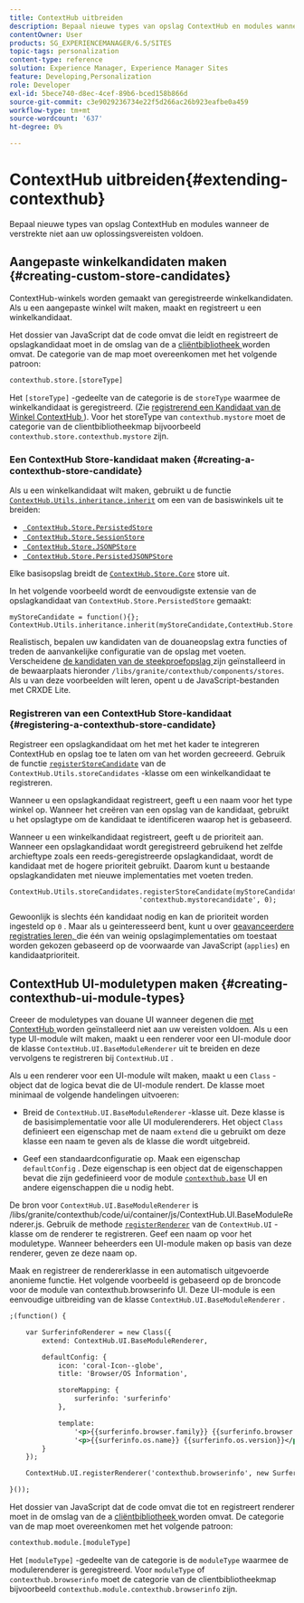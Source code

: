 ```yaml
---
title: ContextHub uitbreiden
description: Bepaal nieuwe types van opslag ContextHub en modules wanneer de verstrekte niet aan uw oplossingsvereisten voldoen
contentOwner: User
products: SG_EXPERIENCEMANAGER/6.5/SITES
topic-tags: personalization
content-type: reference
solution: Experience Manager, Experience Manager Sites
feature: Developing,Personalization
role: Developer
exl-id: 5bece740-d8ec-4cef-89b6-bced158b866d
source-git-commit: c3e9029236734e22f5d266ac26b923eafbe0a459
workflow-type: tm+mt
source-wordcount: '637'
ht-degree: 0%

---
```


# ContextHub uitbreiden{#extending-contexthub}

Bepaal nieuwe types van opslag ContextHub en modules wanneer de verstrekte niet aan uw oplossingsvereisten voldoen.

## Aangepaste winkelkandidaten maken {#creating-custom-store-candidates}

ContextHub-winkels worden gemaakt van geregistreerde winkelkandidaten. Als u een aangepaste winkel wilt maken, maakt en registreert u een winkelkandidaat.

Het dossier van JavaScript dat de code omvat die leidt en registreert de opslagkandidaat moet in de omslag van de a [ cliëntbibliotheek ](/help/sites-developing/clientlibs.md#creating-client-library-folders) worden omvat. De categorie van de map moet overeenkomen met het volgende patroon:

```xml
contexthub.store.[storeType]
```

Het `[storeType]` -gedeelte van de categorie is de `storeType` waarmee de winkelkandidaat is geregistreerd. (Zie [ registrerend een Kandidaat van de Winkel ContextHub ](/help/sites-developing/ch-extend.md#registering-a-contexthub-store-candidate)). Voor het storeType van `contexthub.mystore` moet de categorie van de clientbibliotheekmap bijvoorbeeld `contexthub.store.contexthub.mystore` zijn.

### Een ContextHub Store-kandidaat maken {#creating-a-contexthub-store-candidate}

Als u een winkelkandidaat wilt maken, gebruikt u de functie [`ContextHub.Utils.inheritance.inherit`](/help/sites-developing/contexthub-api.md#inherit-child-parent) om een van de basiswinkels uit te breiden:

* [` ContextHub.Store.PersistedStore`](/help/sites-developing/contexthub-api.md#contexthub-store-persistedstore)
* [` ContextHub.Store.SessionStore`](/help/sites-developing/contexthub-api.md#contexthub-store-sessionstore)
* [` ContextHub.Store.JSONPStore`](/help/sites-developing/contexthub-api.md#contexthub-store-jsonpstore)
* [` ContextHub.Store.PersistedJSONPStore`](/help/sites-developing/contexthub-api.md#contexthub-store-persistedjsonpstore)

Elke basisopslag breidt de [`ContextHub.Store.Core`](/help/sites-developing/contexthub-api.md#contexthub-store-core) store uit.

In het volgende voorbeeld wordt de eenvoudigste extensie van de opslagkandidaat van `ContextHub.Store.PersistedStore` gemaakt:

```
myStoreCandidate = function(){};
ContextHub.Utils.inheritance.inherit(myStoreCandidate,ContextHub.Store.PersistedStore);
```

Realistisch, bepalen uw kandidaten van de douaneopslag extra functies of treden de aanvankelijke configuratie van de opslag met voeten. Verscheidene [ de kandidaten van de steekproefopslag ](/help/sites-developing/ch-samplestores.md) zijn geïnstalleerd in de bewaarplaats hieronder `/libs/granite/contexthub/components/stores`. Als u van deze voorbeelden wilt leren, opent u de JavaScript-bestanden met CRXDE Lite.

### Registreren van een ContextHub Store-kandidaat {#registering-a-contexthub-store-candidate}

Registreer een opslagkandidaat om het met het kader te integreren ContextHub en opslag toe te laten om van het worden gecreeerd. Gebruik de functie [`registerStoreCandidate`](/help/sites-developing/contexthub-api.md#registerstorecandidate-store-storetype-priority-applies) van de `ContextHub.Utils.storeCandidates` -klasse om een winkelkandidaat te registreren.

Wanneer u een opslagkandidaat registreert, geeft u een naam voor het type winkel op. Wanneer het creëren van een opslag van de kandidaat, gebruikt u het opslagtype om de kandidaat te identificeren waarop het is gebaseerd.

Wanneer u een winkelkandidaat registreert, geeft u de prioriteit aan. Wanneer een opslagkandidaat wordt geregistreerd gebruikend het zelfde archieftype zoals een reeds-geregistreerde opslagkandidaat, wordt de kandidaat met de hogere prioriteit gebruikt. Daarom kunt u bestaande opslagkandidaten met nieuwe implementaties met voeten treden.

```
ContextHub.Utils.storeCandidates.registerStoreCandidate(myStoreCandidate,
                                'contexthub.mystorecandidate', 0);
```

Gewoonlijk is slechts één kandidaat nodig en kan de prioriteit worden ingesteld op `0` . Maar als u geinteresseerd bent, kunt u over [ geavanceerdere registraties leren, ](/help/sites-developing/contexthub-api.md#registerstorecandidate-store-storetype-priority-applies) die één van weinig opslagimplementaties om toestaat worden gekozen gebaseerd op de voorwaarde van JavaScript (`applies`) en kandidaatprioriteit.

## ContextHub UI-moduletypen maken {#creating-contexthub-ui-module-types}

Creeer de moduletypes van douane UI wanneer degenen die [ met ContextHub ](/help/sites-developing/ch-samplemodules.md) worden geïnstalleerd niet aan uw vereisten voldoen. Als u een type UI-module wilt maken, maakt u een renderer voor een UI-module door de klasse `ContextHub.UI.BaseModuleRenderer` uit te breiden en deze vervolgens te registreren bij `ContextHub.UI` .

Als u een renderer voor een UI-module wilt maken, maakt u een `Class` -object dat de logica bevat die de UI-module rendert. De klasse moet minimaal de volgende handelingen uitvoeren:

* Breid de `ContextHub.UI.BaseModuleRenderer` -klasse uit. Deze klasse is de basisimplementatie voor alle UI modulerenderers. Het object `Class` definieert een eigenschap met de naam `extend` die u gebruikt om deze klasse een naam te geven als de klasse die wordt uitgebreid.

* Geef een standaardconfiguratie op. Maak een eigenschap `defaultConfig` . Deze eigenschap is een object dat de eigenschappen bevat die zijn gedefinieerd voor de module [`contexthub.base`](/help/sites-developing/ch-samplemodules.md#contexthub-base-ui-module-type) UI en andere eigenschappen die u nodig hebt.

De bron voor `ContextHub.UI.BaseModuleRenderer` is /libs/granite/contexthub/code/ui/container/js/ContextHub.UI.BaseModuleRenderer.js. Gebruik de methode [`registerRenderer`](/help/sites-developing/contexthub-api.md#registerrenderer-moduletype-renderer-dontrender) van de `ContextHub.UI` -klasse om de renderer te registreren. Geef een naam op voor het moduletype. Wanneer beheerders een UI-module maken op basis van deze renderer, geven ze deze naam op.

Maak en registreer de rendererklasse in een automatisch uitgevoerde anonieme functie. Het volgende voorbeeld is gebaseerd op de broncode voor de module van contexthub.browserinfo UI. Deze UI-module is een eenvoudige uitbreiding van de klasse `ContextHub.UI.BaseModuleRenderer` .

```xml
;(function() {

    var SurferinfoRenderer = new Class({
        extend: ContextHub.UI.BaseModuleRenderer,

        defaultConfig: {
            icon: 'coral-Icon--globe',
            title: 'Browser/OS Information',

            storeMapping: {
                surferinfo: 'surferinfo'
            },

            template:
                '<p>{{surferinfo.browser.family}} {{surferinfo.browser.version}}</p>' +
                '<p>{{surferinfo.os.name}} {{surferinfo.os.version}}</p>'
        }
    });

    ContextHub.UI.registerRenderer('contexthub.browserinfo', new SurferinfoRenderer());

}());
```

Het dossier van JavaScript dat de code omvat die tot en registreert renderer moet in de omslag van de a [ cliëntbibliotheek ](/help/sites-developing/clientlibs.md#creating-client-library-folders) worden omvat. De categorie van de map moet overeenkomen met het volgende patroon:

```xml
contexthub.module.[moduleType]
```

Het `[moduleType]` -gedeelte van de categorie is de `moduleType` waarmee de modulerenderer is geregistreerd. Voor `moduleType` of `contexthub.browserinfo` moet de categorie van de clientbibliotheekmap bijvoorbeeld `contexthub.module.contexthub.browserinfo` zijn.
